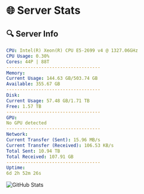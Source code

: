 # 🌐 Server Stats
## 🔍 Server Info
```yaml
CPU: Intel(R) Xeon(R) CPU E5-2699 v4 @ 1327.06GHz
CPU Usage: 0.30%
Cores: 44P | 88T
-----------------------------------
Memory:
Current Usage: 144.63 GB/503.74 GB
Available: 355.67 GB
-----------------------------------
Disk:
Current Usage: 57.48 GB/1.71 TB
Free: 1.57 TB
-----------------------------------
GPU:
No GPU detected
-----------------------------------
Network:
Current Transfer (Sent): 15.96 MB/s
Current Transfer (Received): 106.53 KB/s
Total Sent: 10.94 TB
Total Received: 107.91 GB
-----------------------------------
Uptime:
6d 2h 52m 26s
```
![GitHub Stats](https://img.shields.io/badge/Updated-2025-03-14_00:15:15-blue)